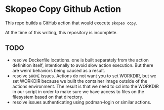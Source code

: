 # Skopeo Copy Github Action

This repo builds a GitHub action that would execute `skopeo copy`.

At the time of this writing, this repository is incomplete.

## TODO

- resolve Dockerfile locations. one is built separately from the action definition itself, intentionally to avoid slow action execution. But there are weird behaviors being caused as a result.
- resolve `$HOME` issues. Actions do not want you to set WORKDIR, but we set WORKDIR because we built the container image outside of the actions environment.  The result is that we need to cd into the WORKDIR in our script in order to make sure we have access to files on the filesystem based on that directory.
- resolve issues authenticating using podman-login or similar actions.